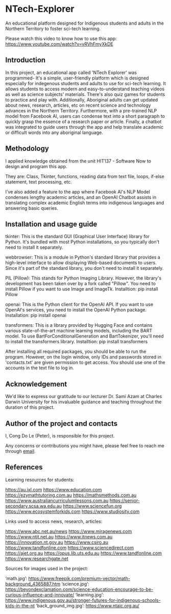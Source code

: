 # NTech-Explorer
An educational platform designed for Indigenous students and adults in the Northern Territory to foster sci-tech learning.

Please watch this video to know how to use this app: https://www.youtube.com/watch?v=vRVhFmyXkDE

## Introduction
In this project, an educational app called 'NTech Explorer' was programmed- It's a simple, user-friendly platform which is designed especially for indegenous students and adults to use for sci-tech learning. It allows students to access modern and easy-to-understand teaching videos as well as science subjects' materials. There's also quiz games for students to practice and play with. Additionally, Aboriginal adults can get updated about news, research, articles, etc on recent science and technology advances in the Northern Territory. Furthermore, with a pre-trained NLP model from Facebook AI, users can condense text into a short paragraph to quickly grasp the essence of a research paper or article. Finally, a chatbot was integrated to guide users through the app and help translate academic or difficult words into any aboriginal language.

## Methodology
I applied knowledge obtained from the unit HIT137 - Software Now to design and program this app.

They are: Class, Tkinter, functions, reading data from text file, loops, if-else statement, text processing, etc.

I've also added a feature to the app where Facebook AI's NLP Model condenses lengthy academic articles, and an OpenAI Chatbot assists in translating complex academic English terms into indigenous languages and answering basic queries.

## Installation and usage guide
tkinter: This is the standard GUI (Graphical User Interface) library for Python. It's bundled with most Python installations, so you typically don't need to install it separately.

webbrowser: This is a module in Python's standard library that provides a high-level interface to allow displaying Web-based documents to users. Since it's part of the standard library, you don't need to install it separately.

PIL (Pillow): This stands for Python Imaging Library. However, the library's development has been taken over by a fork called "Pillow".
You need to install Pillow if you want to use Image and ImageTk. Installtion: pip install Pillow

openai: This is the Python client for the OpenAI API. If you want to use OpenAI's services, you need to install the OpenAI Python package. Installation: pip install openai

transformers: This is a library provided by Hugging Face and contains various state-of-the-art machine learning models, including the BART model. To use BartForConditionalGeneration and BartTokenizer, you'll need to install the transformers library. Installtion: pip install transformers

After installing all required packages, you should be able to run the program. However, on the login window, only IDs and passwords stored in 'contacts.txt' are given permission to get access. You should use one of the accounts in the text file to log in.

## Acknowledgement
We'd like to express our gratitude to our lecturer Dr. Sami Azam at Charles Darwin University for his invaluable guidance and teaching throughout the duration of this project.

## Author of the project and contacts
I, Cong Do Le (Peter), is responsible for this project.

Any concerns or contributions you might have, please feel free to reach me through [email](lecongdoo3@gmail.com).

## References
Learning resources for students:

https://au.ixl.com
https://www.education.com
https://ezymathtutoring.com.au
https://mathsmethods.com.au
https://www.australiancurriculumlessons.com.au
https://senior-secondary.scsa.wa.edu.au
https://www.sciencefun.org
https://www.ecosystemforkids.com
https://www.studiosity.com

Links used to access news, research, articles:

https://www.abc.net.au/news
https://www.miragenews.com
https://www.ntit.net.au
https://www.itnews.com.au
https://innovation.nt.gov.au
https://www.csiro.au
https://www.tandfonline.com
https://www.sciencedirect.com
https://ajet.org.au
https://opus.lib.uts.edu.au
https://www.tandfonline.com
https://www.researchgate.net

Sources for images used in the project:

‘math.jpg’: https://www.freepik.com/premium-vector/math-background_4365887.htm
‘science.jpg’: https://beyondexclamation.com/science-education-encourage-to-be-curious-influence-and-innovate/
‘learning.jpg’: https://www.indigenous.gov.au/stronger-futures-for-indigenous-schools-kids-in-the-nt
‘back_ground_img.jpg’: https://www.ntaic.org.au/
